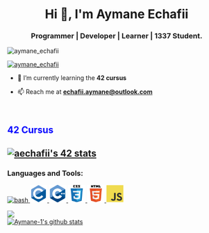 
<h1 align="center">Hi 👋, I'm Aymane Echafii</h1>
<h3 align="center">Programmer | Developer | Learner | 1337 Student.</h3>

<p align="left"> <img src="https://komarev.com/ghpvc/?username=Aymane-1&label=Profile%20views&color=0e75b6&style=flat" alt="aymane_echafii" /> </p>


<p align="left"> <a href="https://twitter.com/aymane_echafii" target="blank"><img src="https://img.shields.io/twitter/follow/aymane_echafii?logo=twitter&style=for-the-badge" alt="aymane_echafii" /></a> </p>

- 🌱 I’m currently learning the **42 cursus**

- 📫 Reach me at **echafii.aymane@outlook.com**

<br>
<h2 style="color: blue" > 42 Cursus <h2>
<a href="https://github.com/oakoudad/badge42"><img src="https://badge.mediaplus.ma/greenbinary/aechafii" alt="aechafii's 42 stats" /></a>
  
<h3 align="left">Languages and Tools:</h3>
<p align="left"> <a href="https://www.gnu.org/software/bash/" target="_blank"> <img src="https://www.vectorlogo.zone/logos/gnu_bash/gnu_bash-icon.svg" alt="bash" width="40" height="40"/> </a> <a href="https://www.cprogramming.com/" target="_blank"> <img src="https://raw.githubusercontent.com/devicons/devicon/master/icons/c/c-original.svg" alt="c" width="40" height="40"/> </a> <a href="https://www.w3schools.com/cpp/" target="_blank"> <img src="https://raw.githubusercontent.com/devicons/devicon/master/icons/cplusplus/cplusplus-original.svg" alt="cplusplus" width="40" height="40"/> </a> <a href="https://www.w3schools.com/css/" target="_blank"> <img src="https://raw.githubusercontent.com/devicons/devicon/master/icons/css3/css3-original-wordmark.svg" alt="css3" width="40" height="40"/> </a> <a href="https://www.w3.org/html/" target="_blank"> <img src="https://raw.githubusercontent.com/devicons/devicon/master/icons/html5/html5-original-wordmark.svg" alt="html5" width="40" height="40"/> </a> <a href="https://developer.mozilla.org/en-US/docs/Web/JavaScript" target="_blank"> <img src="https://raw.githubusercontent.com/devicons/devicon/master/icons/javascript/javascript-original.svg" alt="javascript" width="40" height="40"/> </a> </p>

<a href="https://github.com/Aymane-1">
  <img align="center" src="https://github-readme-stats.vercel.app/api/top-langs/?username=Aymane-1&theme=dark" />
</a>
<br>
<a href="https://github.com/Aymane-1">
 <img align="center" src="https://github-readme-stats.vercel.app/api?username=Aymane-1&show_icons=true&theme=dark&line_height=40" alt="Aymane-1's github stats"/>
</a>

